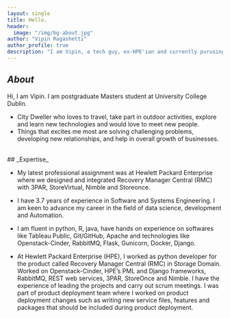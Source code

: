 ```yaml
---
layout: single
title: Hello.
header:
  image: "/img/bg-about.jpg"
author: "Vipin Ragashetti"
author_profile: true
description: "I am Vipin, a tech guy, ex-HPE'ian and currently purusing Masters at University College Dublin."
---
```


## _About_
Hi, I am Vipin. I am postgraduate Masters student at University College Dublin.

* City Dweller who loves to travel, take part in outdoor activities, explore and learn new technologies and would love to meet new people.
* Things that excites me most are solving challenging problems, developing new relationships, and help in overall growth of businesses.

<br />
## _Expertise_

* My latest professional assignment was at Hewlett Packard Enterprise where we designed and integrated
Recovery Manager Central (RMC) with 3PAR, StoreVirtual, Nimble and Storeonce.

* I have 3.7 years of experience in Software and Systems Engineering. I am keen to advance my career in the field of data science, development and Automation.

* I am fluent in python, R, java, have hands on experience on softwares like Tableau Public, Git/GitHub, Apache and technologies like Openstack-Cinder, RabbitMQ, Flask, Gunicorn, Docker, Django.

* At Hewlett Packard Enterprise (HPE), I worked as python developer for the product called Recovery
Manager Central (RMC) in Storage Domain. Worked on Openstack-Cinder, HPE’s PML and Django frameworks,
RabbitMQ, REST web services, 3PAR, StoreOnce and Nimble. I have the experience of leading the projects and
carry out scrum meetings. I was part of product deployment team where I worked on product deployment changes
such as writing new service files, features and packages that should be included during product deployment.
